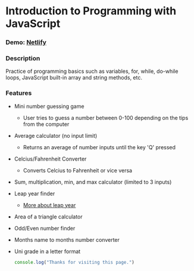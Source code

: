 # Introduction to Programming with JavaScript

### Demo: [Netlify](https://javascript-intro-hakan.netlify.app)

### Description
Practice of programming basics such as variables, for, while, do-while loops, JavaScript built-in array and string methods, etc. 

### Features

- Mini number guessing game
  - User tries to guess a number between 0-100 depending on the tips from the computer
- Average calculator (no input limit)
  - Returns an average of number inputs until the key 'Q' pressed
- Celcius/Fahrenheit Converter
  - Converts Celcius to Fahrenheit or vice versa
- Sum, multiplication, min, and max calculator (limited to 3 inputs)
- Leap year finder
  - [More about leap year](https://en.wikipedia.org/wiki/Leap_year)
- Area of a triangle calculator
- Odd/Even number finder
- Months name to months number converter
- Uni grade in a letter format
  
  ``` javascript
  console.log("Thanks for visiting this page.")
  ```
